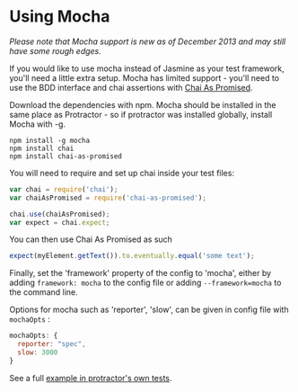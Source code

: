Using Mocha
===========

_Please note that Mocha support is new as of December 2013 and may still have some rough edges._

If you would like to use mocha instead of Jasmine as your test framework, you'll need a little extra setup. Mocha has limited support - you'll need to use the BDD interface and chai assertions with [Chai As Promised](http://chaijs.com/plugins/chai-as-promised).

Download the dependencies with npm. Mocha should be installed in the same place as Protractor - so if protractor was installed globally, install Mocha with -g.

    npm install -g mocha
    npm install chai
    npm install chai-as-promised

You will need to require and set up chai inside your test files:

```javascript
var chai = require('chai');
var chaiAsPromised = require('chai-as-promised');

chai.use(chaiAsPromised);
var expect = chai.expect;
```

You can then use Chai As Promised as such

```javascript
expect(myElement.getText()).to.eventually.equal('some text');
```

Finally, set the 'framework' property of the config to 'mocha', either by adding `framework: mocha` to the config file or adding `--framework=mocha` to the command line.

Options for mocha such as 'reporter', 'slow', can be given in config file with `mochaOpts` :

```javascript
mochaOpts: {
  reporter: "spec",
  slow: 3000
}
```

See a full [example in protractor's own tests](https://github.com/angular/protractor/tree/master/spec/mocha).
